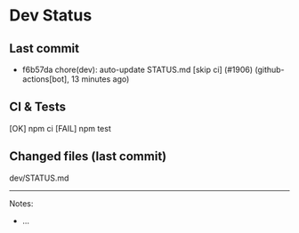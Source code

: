 # Dev Status

## Last commit
- f6b57da chore(dev): auto-update STATUS.md [skip ci] (#1906) (github-actions[bot], 13 minutes ago)
## CI & Tests
[OK] npm ci
[FAIL] npm test

## Changed files (last commit)
dev/STATUS.md

---
Notes:
- ...
